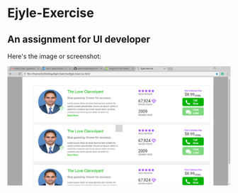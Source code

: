 # Ejyle-Exercise

## An assignment for UI developer


Here's the image or screenshot:

 
![Ejyle Assignment](https://github.com/Ajeet-shukla/Ejyle-Exercise/blob/master/Screenshot-Ejyle-Assignment.png "Ejyle Assignment")

